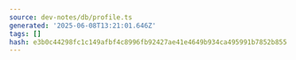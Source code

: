 ```yaml
---
source: dev-notes/db/profile.ts
generated: '2025-06-08T13:21:01.646Z'
tags: []
hash: e3b0c44298fc1c149afbf4c8996fb92427ae41e4649b934ca495991b7852b855
---
```


